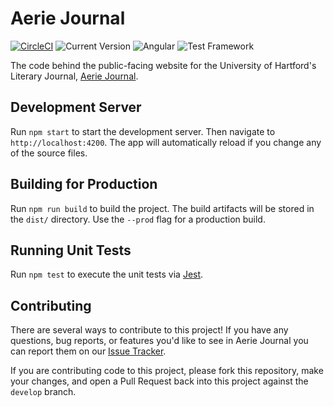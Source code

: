 # Aerie Journal

[![CircleCI](https://circleci.com/gh/marchsabino/aerie-journal.svg?style=svg)](https://app.circleci.com/pipelines/github/marchsabino/aerie-journal)
![Current Version](https://img.shields.io/badge/Version%20-0.0.2-blue?style=flat-square) ![Angular](https://img.shields.io/badge/Angular%20-9.1.8-red?style=flat-square) ![Test Framework](https://img.shields.io/badge/Tests%20-Jest-blue?style=flat-square)

The code behind the public-facing website for the University of Hartford's Literary Journal, [Aerie Journal](http://aeriejournal.com).

## Development Server

Run `npm start` to start the development server. Then navigate to `http://localhost:4200`. The app will automatically reload if you change any of the source files.

## Building for Production

Run `npm run build` to build the project. The build artifacts will be stored in the `dist/` directory. Use the `--prod` flag for a production build.

## Running Unit Tests

Run `npm test` to execute the unit tests via [Jest](https://jestjs.io).

## Contributing

There are several ways to contribute to this project! If you have any questions, bug reports, or features you'd like to see in Aerie Journal you can report them on our [Issue Tracker](https://github.com/marchsabino/aerie-journal/issues).

If you are contributing code to this project, please fork this repository, make your changes, and open a Pull Request back into this project against the `develop` branch.
